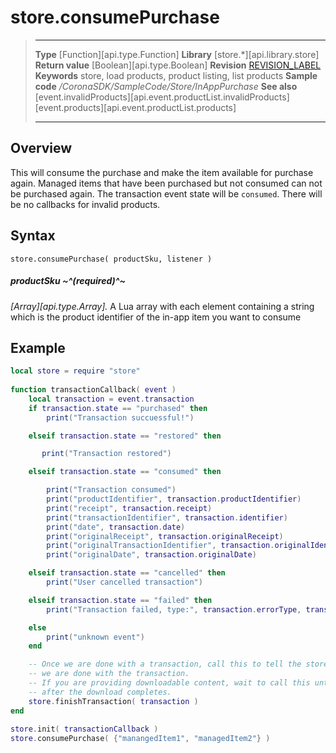 
# store.consumePurchase

> --------------------- ------------------------------------------------------------------------------------------
> __Type__              [Function][api.type.Function]
> __Library__           [store.*][api.library.store]
> __Return value__      [Boolean][api.type.Boolean]
> __Revision__          [REVISION_LABEL](REVISION_URL)
> __Keywords__          store, load products, product listing, list products
> __Sample code__       */CoronaSDK/SampleCode/Store/InAppPurchase*
> __See also__          [event.invalidProducts][api.event.productList.invalidProducts]<br/>[event.products][api.event.productList.products]
> --------------------- ------------------------------------------------------------------------------------------


## Overview

This will consume the purchase and make the item available for purchase again.  Managed items that have been purchased but not consumed can not be purchased again.  The transaction event state will be `consumed`.  There will be no callbacks for invalid products.

## Syntax

	store.consumePurchase( productSku, listener )

##### productSku ~^(required)^~
_[Array][api.type.Array]._ A Lua array with each element containing a string which is the product identifier of the in-app item you want to consume

## Example

`````lua
local store = require "store"
 
function transactionCallback( event )
    local transaction = event.transaction
    if transaction.state == "purchased" then
        print("Transaction succuessful!")

    elseif transaction.state == "restored" then

       print("Transaction restored")

    elseif transaction.state == "consumed" then

        print("Transaction consumed")
        print("productIdentifier", transaction.productIdentifier)
        print("receipt", transaction.receipt)
        print("transactionIdentifier", transaction.identifier)
        print("date", transaction.date)
        print("originalReceipt", transaction.originalReceipt)
        print("originalTransactionIdentifier", transaction.originalIdentifier)
        print("originalDate", transaction.originalDate)

    elseif transaction.state == "cancelled" then
        print("User cancelled transaction")

    elseif transaction.state == "failed" then
        print("Transaction failed, type:", transaction.errorType, transaction.errorString)

    else
        print("unknown event")
    end

    -- Once we are done with a transaction, call this to tell the store
    -- we are done with the transaction.
    -- If you are providing downloadable content, wait to call this until
    -- after the download completes.
    store.finishTransaction( transaction )
end
 
store.init( transactionCallback )
store.consumePurchase( {"manangedItem1", "managedItem2"} )
`````
